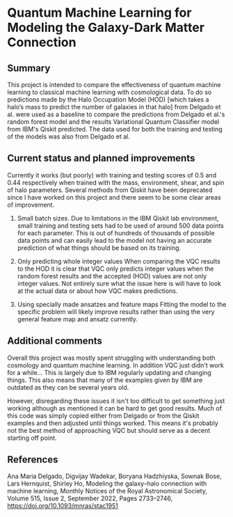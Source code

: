 # Quantum Machine Learning for Modeling the Galaxy-Dark Matter Connection

## Summary
This project is intended to compare the effectiveness of quantum machine learning to classical machine learning with cosmological data. To do so predictions made by the Halo Occupation Model (HOD) [which takes a halo’s mass to predict the number of galaxies in that halo] from Delgado et al. were used as a baseline to compare the predictions from Delgado et al.'s random forest model and the results Variational Quantum Classifier model from IBM's Qiskit predicted. The data used for both the training and testing of the models was also from Delgado et al.

## Current status and planned improvements
Currently it works (but poorly) with training and testing scores of 0.5 and 0.44 respectively when trained with the mass, environment, shear, and spin of halo parameters. Several methods from Qiskit have been deprecated since I have worked on this project and there seem to be some clear areas of improvement.

1. Small batch sizes.
Due to limitations in the IBM Qiskit lab environment, small training and testing sets had to be used of around 500 data points for each parameter. This is out of hundreds of thousands of possible data points and can easily lead to the model not having an accurate prediction of what things should be based on its training.

2. Only predicting whole integer values
When comparing the VQC results to the HOD it is clear that VQC only predicts integer values when the random forest results and the accepted (HOD) values are not only integer values. Not entirely sure what the issue here is will have to look at the actual data or about how VQC makes predictions.

3. Using specially made ansatzes and feature maps
Fitting the model to the specific problem will likely improve results rather than using the very general feature map and ansatz currently.

## Additional comments
Overall this project was mostly spent struggling with understanding both cosmology and quantum machine learning. In addition VQC just didn't work for a while... This is largely due to IBM regularly updating and changing things. This also means that many of the examples given by IBM are outdated as they can be several years old.

However, disregarding these issues it isn't too difficult to get something just working although as mentioned it can be hard to get good results. Much of this code was simply copied either from Delgado or from the Qiskit examples and then adjusted until things worked. This means it's probably not the best method of approaching VQC but should serve as a decent starting off point.


## References
Ana Maria Delgado, Digvijay Wadekar, Boryana Hadzhiyska, Sownak Bose, Lars Hernquist, Shirley Ho, Modeling the galaxy–halo connection with machine learning, Monthly Notices of the Royal Astronomical Society, Volume 515, Issue 2, September 2022, Pages 2733–2746, https://doi.org/10.1093/mnras/stac1951
